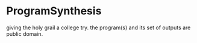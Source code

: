 # ProgramSynthesis
giving the holy grail a college try. the program(s) and its set of outputs are public domain.
